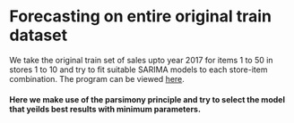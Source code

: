 # Forecasting on entire original train dataset
We take the original train set of sales upto year 2017 for items 1 to 50 in stores 1 to 10 and try to fit suitable SARIMA models to each store-item combination.
The program can be viewed [here](https://github.com/Aviator16/Store-Item-Demand-analysis/blob/main/Forecasting/6_%20forecasting%20on%20entire%20original%20dataset.R).

#### Here we make use of the parsimony principle and try to select the model that yeilds best results with minimum parameters.
